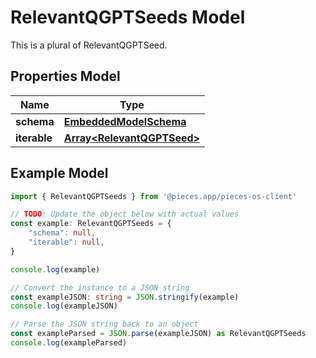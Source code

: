 
# RelevantQGPTSeeds Model

This is a plural of RelevantQGPTSeed.

## Properties Model

Name | Type
------------ | -------------
**schema** | [**EmbeddedModelSchema**](EmbeddedModelSchema)
**iterable** | [**Array&lt;RelevantQGPTSeed&gt;**](RelevantQGPTSeed)

## Example Model

```typescript
import { RelevantQGPTSeeds } from '@pieces.app/pieces-os-client'

// TODO: Update the object below with actual values
const example: RelevantQGPTSeeds = {
    "schema": null,
    "iterable": null,
}

console.log(example)

// Convert the instance to a JSON string
const exampleJSON: string = JSON.stringify(example)
console.log(exampleJSON)

// Parse the JSON string back to an object
const exampleParsed = JSON.parse(exampleJSON) as RelevantQGPTSeeds
console.log(exampleParsed)
```


